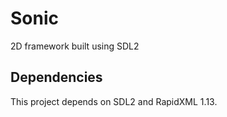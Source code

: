 # Sonic
2D framework built using SDL2

## Dependencies
This project depends on SDL2 and RapidXML 1.13.
